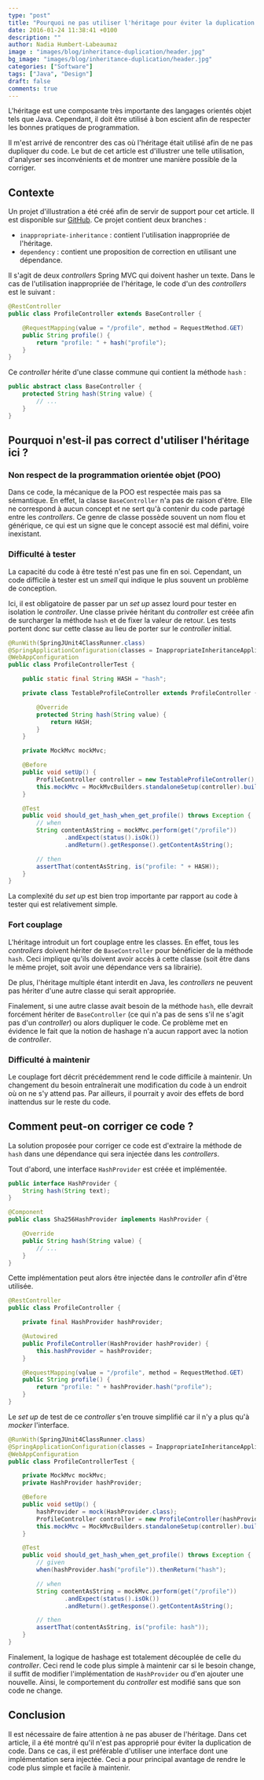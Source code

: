 ```yaml
---
type: "post"
title: "Pourquoi ne pas utiliser l'héritage pour éviter la duplication de code ?"
date: 2016-01-24 11:38:41 +0100
description: ""
author: Nadia Humbert-Labeaumaz
image : "images/blog/inheritance-duplication/header.jpg"
bg_image: "images/blog/inheritance-duplication/header.jpg"
categories: ["Software"]
tags: ["Java", "Design"]
draft: false
comments: true
---
```


L'héritage est une composante très importante des langages orientés objet tels que Java. Cependant, il doit être utilisé à bon escient afin de respecter les bonnes pratiques de programmation.

Il m'est arrivé de rencontrer des cas où l'héritage était utilisé afin de ne pas dupliquer du code. Le but de cet article est d'illustrer une telle utilisation, d'analyser ses inconvénients et de montrer une manière possible de la corriger.

<!-- more -->

## Contexte

Un projet d'illustration a été créé afin de servir de support pour cet article. Il est disponible sur [GitHub](https://github.com/nphumbert/demo-inappropriate-inheritance). Ce projet contient deux branches :

- `inappropriate-inheritance` : contient l'utilisation inappropriée de l'héritage.
- `dependency` : contient une proposition de correction en utilisant une dépendance.

Il s'agit de deux _controllers_ Spring MVC qui doivent hasher un texte. Dans le cas de l'utilisation inappropriée de l'héritage, le code d'un des _controllers_ est le suivant :

```java
@RestController
public class ProfileController extends BaseController {

    @RequestMapping(value = "/profile", method = RequestMethod.GET)
    public String profile() {
        return "profile: " + hash("profile");
    }
}
```

Ce _controller_ hérite d'une classe commune qui contient la méthode `hash` :

```java
public abstract class BaseController {
    protected String hash(String value) {
        // ...
    }
}
```

## Pourquoi n'est-il pas correct d'utiliser l'héritage ici ?

### Non respect de la programmation orientée objet (POO)

Dans ce code, la mécanique de la POO est respectée mais pas sa sémantique. En effet, la classe `BaseController` n'a pas de raison d'être. Elle ne correspond à aucun concept et ne sert qu'à contenir du code partagé entre les _controllers_. Ce genre de classe possède souvent un nom flou et générique, ce qui est un signe que le concept associé est mal défini, voire inexistant.

### Difficulté à tester

La capacité du code à être testé n'est pas une fin en soi. Cependant, un code difficile à tester est un _smell_ qui indique le plus souvent un problème de conception.

Ici, il est obligatoire de passer par un _set up_ assez lourd pour tester en isolation le _controller_. Une classe privée héritant du _controller_ est créée afin de surcharger la méthode `hash` et de fixer la valeur de retour. Les tests portent donc sur cette classe au lieu de porter sur le _controller_ initial.

```java
@RunWith(SpringJUnit4ClassRunner.class)
@SpringApplicationConfiguration(classes = InappropriateInheritanceApplication.class)
@WebAppConfiguration
public class ProfileControllerTest {

    public static final String HASH = "hash";

    private class TestableProfileController extends ProfileController {

        @Override
        protected String hash(String value) {
            return HASH;
        }
    }

    private MockMvc mockMvc;

    @Before
    public void setUp() {
        ProfileController controller = new TestableProfileController();
        this.mockMvc = MockMvcBuilders.standaloneSetup(controller).build();
    }

    @Test
    public void should_get_hash_when_get_profile() throws Exception {
        // when
        String contentAsString = mockMvc.perform(get("/profile"))
                .andExpect(status().isOk())
                .andReturn().getResponse().getContentAsString();

        // then
        assertThat(contentAsString, is("profile: " + HASH));
    }
}
```

La complexité du _set up_ est bien trop importante par rapport au code à tester qui est relativement simple.

### Fort couplage

L'héritage introduit un fort couplage entre les classes. En effet, tous les _controllers_ doivent hériter de `BaseController` pour bénéficier de la méthode `hash`. Ceci implique qu'ils doivent avoir accès à cette classe (soit être dans le même projet, soit avoir une dépendance vers sa librairie).

De plus, l'héritage multiple étant interdit en Java, les _controllers_ ne peuvent pas hériter d'une autre classe qui serait appropriée.

Finalement, si une autre classe avait besoin de la méthode `hash`, elle devrait forcément hériter de `BaseController` (ce qui n'a pas de sens s'il ne s'agit pas d'un _controller_) ou alors dupliquer le code. Ce problème met en évidence le fait que la notion de hashage n'a aucun rapport avec la notion de _controller_.

### Difficulté à maintenir

Le couplage fort décrit précédemment rend le code difficile à maintenir. Un changement du besoin entraînerait une modification du code à un endroit où on ne s'y attend pas. Par ailleurs, il pourrait y avoir des effets de bord inattendus sur le reste du code.

## Comment peut-on corriger ce code ?

La solution proposée pour corriger ce code est d'extraire la méthode de `hash` dans une dépendance qui sera injectée dans les _controllers_.

Tout d'abord, une interface `HashProvider` est créée et implémentée.

```java
public interface HashProvider {
    String hash(String text);
}
```

```java
@Component
public class Sha256HashProvider implements HashProvider {

    @Override
    public String hash(String value) {
		// ...
    }
}
```

Cette implémentation peut alors être injectée dans le _controller_ afin d'être utilisée.

```java
@RestController
public class ProfileController {

    private final HashProvider hashProvider;

    @Autowired
    public ProfileController(HashProvider hashProvider) {
        this.hashProvider = hashProvider;
    }

    @RequestMapping(value = "/profile", method = RequestMethod.GET)
    public String profile() {
        return "profile: " + hashProvider.hash("profile");
    }
}
```

Le _set up_ de test de ce _controller_ s'en trouve simplifié car il n'y a plus qu'à _mocker_ l'interface.

```java
@RunWith(SpringJUnit4ClassRunner.class)
@SpringApplicationConfiguration(classes = InappropriateInheritanceApplication.class)
@WebAppConfiguration
public class ProfileControllerTest {

    private MockMvc mockMvc;
    private HashProvider hashProvider;

    @Before
    public void setUp() {
        hashProvider = mock(HashProvider.class);
        ProfileController controller = new ProfileController(hashProvider);
        this.mockMvc = MockMvcBuilders.standaloneSetup(controller).build();
    }

    @Test
    public void should_get_hash_when_get_profile() throws Exception {
        // given
        when(hashProvider.hash("profile")).thenReturn("hash");

        // when
        String contentAsString = mockMvc.perform(get("/profile"))
                .andExpect(status().isOk())
                .andReturn().getResponse().getContentAsString();

        // then
        assertThat(contentAsString, is("profile: hash"));
    }
}
```

Finalement, la logique de hashage est totalement découplée de celle du _controller_. Ceci rend le code plus simple à maintenir car si le besoin change, il suffit de modifier l'implémentation de `HashProvider` ou d'en ajouter une nouvelle. Ainsi, le comportement du _controller_ est modifié sans que son code ne change.

## Conclusion

Il est nécessaire de faire attention à ne pas abuser de l'héritage. Dans cet article, il a été montré qu'il n'est pas approprié pour éviter la duplication de code. Dans ce cas, il est préférable d'utiliser une interface dont une implémentation sera injectée. Ceci a pour principal avantage de rendre le code plus simple et facile à maintenir.
